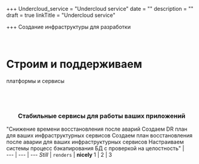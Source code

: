 +++
Undercloud_service = "Undercloud service"
date = ""
description = ""
draft = true
linkTitle = "Undercloud service"

+++
Создание инфраструктуры для разработки  
<br></br>
# Строим и поддерживаем
платформы и сервисы
<br></br>
<br></br>
### <center>**Стабильные сервисы для работы ваших приложений**</center>


"Снижение времени восстановления после аварий
Создаем DR план для ваших инфраструктурных сервисов 
Создаем план восстановления после аварии для ваших инфраструктурных сервисов
Настраиваем системы процесс бэкапирования БД с проверкой на целостность" |  
--- | --- | ---
*Still* | `renders` | **nicely**
1 | 2 | 3